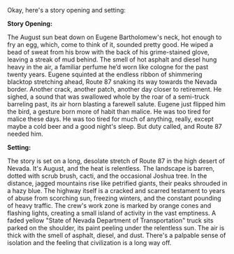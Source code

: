 Okay, here's a story opening and setting:

**Story Opening:**

The August sun beat down on Eugene Bartholomew's neck, hot enough to fry an egg, which, come to think of it, sounded pretty good. He wiped a bead of sweat from his brow with the back of his grime-stained glove, leaving a streak of mud behind. The smell of hot asphalt and diesel hung heavy in the air, a familiar perfume he’d worn like cologne for the past twenty years. Eugene squinted at the endless ribbon of shimmering blacktop stretching ahead, Route 87 snaking its way towards the Nevada border. Another crack, another patch, another day closer to retirement. He sighed, a sound that was swallowed whole by the roar of a semi-truck barreling past, its air horn blasting a farewell salute. Eugene just flipped him the bird, a gesture born more of habit than malice. He was too tired for malice these days. He was too tired for much of anything, really, except maybe a cold beer and a good night's sleep. But duty called, and Route 87 needed him.

**Setting:**

The story is set on a long, desolate stretch of Route 87 in the high desert of Nevada. It's August, and the heat is relentless. The landscape is barren, dotted with scrub brush, cacti, and the occasional Joshua tree. In the distance, jagged mountains rise like petrified giants, their peaks shrouded in a hazy blue. The highway itself is a cracked and scarred testament to years of abuse from scorching sun, freezing winters, and the constant pounding of heavy traffic. The crew's work zone is marked by orange cones and flashing lights, creating a small island of activity in the vast emptiness. A faded yellow "State of Nevada Department of Transportation" truck sits parked on the shoulder, its paint peeling under the relentless sun. The air is thick with the smell of asphalt, diesel, and dust. There's a palpable sense of isolation and the feeling that civilization is a long way off.
